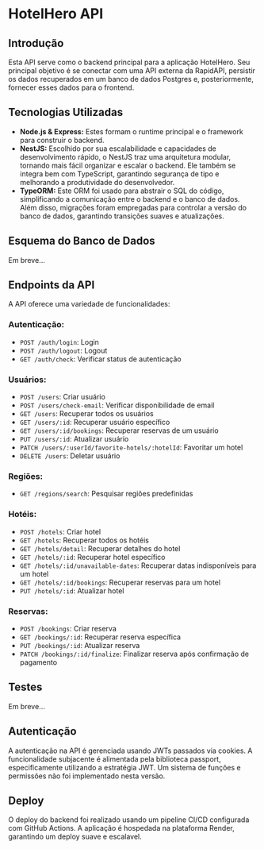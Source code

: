 # HotelHero API

## Introdução
Esta API serve como o backend principal para a aplicação HotelHero. Seu principal objetivo é se conectar com uma API externa da RapidAPI, persistir os dados recuperados em um banco de dados Postgres e, posteriormente, fornecer esses dados para o frontend.

## Tecnologias Utilizadas
- **Node.js & Express:** Estes formam o runtime principal e o framework para construir o backend.
- **NestJS:** Escolhido por sua escalabilidade e capacidades de desenvolvimento rápido, o NestJS traz uma arquitetura modular, tornando mais fácil organizar e escalar o backend. Ele também se integra bem com TypeScript, garantindo segurança de tipo e melhorando a produtividade do desenvolvedor.
- **TypeORM:** Este ORM foi usado para abstrair o SQL do código, simplificando a comunicação entre o backend e o banco de dados. Além disso, migrações foram empregadas para controlar a versão do banco de dados, garantindo transições suaves e atualizações.

## Esquema do Banco de Dados
Em breve...

## Endpoints da API
A API oferece uma variedade de funcionalidades:

### Autenticação:
- `POST /auth/login`: Login
- `POST /auth/logout`: Logout
- `GET /auth/check`: Verificar status de autenticação

### Usuários:
- `POST /users`: Criar usuário
- `POST /users/check-email`: Verificar disponibilidade de email
- `GET /users`: Recuperar todos os usuários
- `GET /users/:id`: Recuperar usuário específico
- `GET /users/:id/bookings`: Recuperar reservas de um usuário
- `PUT /users/:id`: Atualizar usuário
- `PATCH /users/:userId/favorite-hotels/:hotelId`: Favoritar um hotel
- `DELETE /users`: Deletar usuário

### Regiões:
- `GET /regions/search`: Pesquisar regiões predefinidas

### Hotéis:
- `POST /hotels`: Criar hotel
- `GET /hotels`: Recuperar todos os hotéis
- `GET /hotels/detail`: Recuperar detalhes do hotel
- `GET /hotels/:id`: Recuperar hotel específico
- `GET /hotels/:id/unavailable-dates`: Recuperar datas indisponíveis para um hotel
- `GET /hotels/:id/bookings`: Recuperar reservas para um hotel
- `PUT /hotels/:id`: Atualizar hotel

### Reservas:
- `POST /bookings`: Criar reserva
- `GET /bookings/:id`: Recuperar reserva específica
- `PUT /bookings/:id`: Atualizar reserva
- `PATCH /bookings/:id/finalize`: Finalizar reserva após confirmação de pagamento

## Testes
Em breve...

## Autenticação
A autenticação na API é gerenciada usando JWTs passados via cookies. A funcionalidade subjacente é alimentada pela biblioteca passport, especificamente utilizando a estratégia JWT. Um sistema de funções e permissões não foi implementado nesta versão.

## Deploy
O deploy do backend foi realizado usando um pipeline CI/CD configurada com GitHub Actions. A aplicação é hospedada na plataforma Render, garantindo um deploy suave e escalavel.
